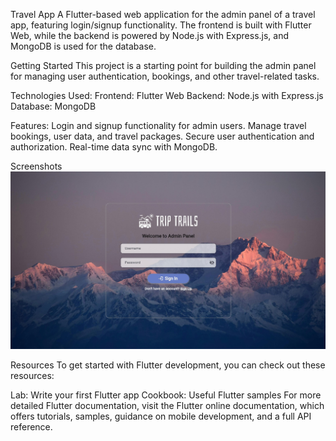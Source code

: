 Travel App
A Flutter-based web application for the admin panel of a travel app, featuring login/signup functionality. The frontend is built with Flutter Web, while the backend is powered by Node.js with Express.js, and MongoDB is used for the database.

Getting Started
This project is a starting point for building the admin panel for managing user authentication, bookings, and other travel-related tasks.

Technologies Used:
Frontend: Flutter Web
Backend: Node.js with Express.js
Database: MongoDB

Features:
Login and signup functionality for admin users.
Manage travel bookings, user data, and travel packages.
Secure user authentication and authorization.
Real-time data sync with MongoDB.

Screenshots
![img.png](img.png)


Resources
To get started with Flutter development, you can check out these resources:

Lab: Write your first Flutter app
Cookbook: Useful Flutter samples
For more detailed Flutter documentation, visit the Flutter online documentation, which offers tutorials, samples, guidance on mobile development, and a full API reference.
